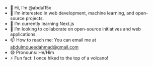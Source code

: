 - 👋 Hi, I’m @abdul15x
- 👀 I’m interested in web development, machine learning, and open-source projects.
- 🌱 I’m currently learning Next.js 
- 💞️ I’m looking to collaborate on open-source initiatives and web applications.
- 📫 How to reach me: You can email me at abdulmoueedahmad@gmail.com  
- 😄 Pronouns: He/Him
- ⚡ Fun fact: I once hiked to the top of a volcano!

<!---
abdul15x/abdul15x is a ✨ special ✨ repository because its `README.md` (this file) appears on your GitHub profile.
You can click the Preview link to take a look at your changes.
--->
